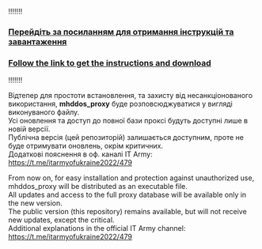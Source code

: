 !!!!!!!
### [Перейдіть за посиланням для отримання інструкцій та завантаження](https://github.com/porthole-ascend-cinnamon/mhddos_proxy_releases)

### [Follow the link to get the instructions and download](https://github.com/porthole-ascend-cinnamon/mhddos_proxy_releases)
!!!!!!!

Відтепер для простоти встановлення, та захисту від несанкціонованого використання, **mhddos_proxy** буде
розповсюджуватися у вигляді виконуваного файлу.    
Усі оновлення та доступ до повної бази проксі будуть доступні лише в новій версії.  
Публічна версія (цей репозиторій) залишається доступним, проте не буде отримувати оновлень, окрім критичних.  
Додаткові пояснення в оф. каналі IT Army: https://t.me/itarmyofukraine2022/479

From now on, for easy installation and protection against unauthorized use, mhddos_proxy will be distributed as an
executable file.  
All updates and access to the full proxy database will be available only in the new version.  
The public version (this repository) remains available, but will not receive new updates, except the critical.  
Additional explanations in the official IT Army channel: https://t.me/itarmyofukraine2022/479  
